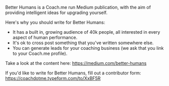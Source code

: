 Better Humans is a Coach.me run Medium publication, with the aim of providing intelligent ideas for upgrading yourself.

Here's why you should write for Better Humans:
* It has a built in, growing audience of 40k people, all interested in every aspect of human performance.
* It's ok to cross post something that you've written somewhere else.
* You can generate leads for your coaching business (we ask that you link to your Coach.me profile).

Take a look at the content here: https://medium.com/better-humans

If you'd like to write for Better Humans, fill out a contributor form: https://coachdotme.typeform.com/to/XxBF5R
